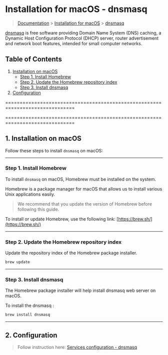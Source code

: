 # Installation for macOS - dnsmasq

> [Documentation](../readme.md) > [Installation for macOS](./readme.md) > [dnsmasq](./dnsmasq.md)

[dnsmasq](http://www.thekelleys.org.uk/dnsmasq/doc.html) is free software providing Domain Name System (DNS) caching, a Dynamic Host Configuration Protocol (DHCP) server, router advertisement and network boot features, intended for small computer networks.

## Table of Contents
1. [Installation on macOS](#markdown-header-1-installation-on-macos)
	* [Step 1. Install Homebrew](#markdown-header-step-1-install-homebrew)
	* [Step 2. Update the Homebrew repository index](#markdown-header-step-2-update-the-homebrew-repository-index)
	* [Step 3. Install dnsmasq](#markdown-header-step-3-install-dnsmasq)
2. [Configuration](#markdown-header-2-configuration)

==============================================================================

==============================================================================

## 1. Installation on macOS

Follow these steps to install `dnsmasq` on macOS:

---

### Step 1. Install Homebrew

To install `dnsmasq` on macOS, Homebrew must be installed on the system.

Homebrew is a package manager for macOS that allows us to install various Unix applications easily.

> We recommend that you update the version of Homebrew before following this guide.

To install or update Homebrew, use the following link: [https://brew.sh/](https://brew.sh/)

---

### Step 2. Update the Homebrew repository index

Update the repository index of the Homebrew package installer.

```bash
brew update
```

---

### Step 3. Install dnsmasq

The Homebrew package installer will help install dnsmasq web server on macOS.

To install the dnsmasq :

```bash
brew install dnsmasq
```

---

## 2. Configuration

> Follow instruction here: [Services configuration - dnsmasq](./../configuration/services/dnsmasq.md)

